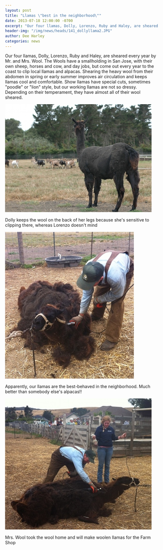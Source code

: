 ```yaml
---
layout: post
title: "Llamas \"best in the neighborhood\""
date: 2013-07-18 12:00:00 -0700
excerpt: "Our four llamas, Dolly, Lorenzo, Ruby and Haley, are sheared every year by Mr. and Mrs. Wool. The ..."
header-img: "/img/news/heads/141_dollyllama2.JPG"
author: Dee Harley
categories: news
---
```

Our four llamas, Dolly, Lorenzo, Ruby and Haley, are sheared every
year by Mr. and Mrs. Wool. The Wools have a smallholding in San Jose,
with their own sheep, horses and cow, and day jobs, but come out every
year to the coast to clip local llamas and alpacas. Shearing the heavy
wool from their abdomen in spring or early summer improves air
circulation and keeps llamas cool and comfortable. Show llamas have
special cuts, sometimes &quot;poodle&quot; or &quot;lion&quot; style,
but our working llamas are not so dressy. Depending on their
temperament, they have almost all of their wool sheared.

![image](/img/news/141_dollyllama2.JPG)

Dolly keeps the wool on the back of her legs because she's sensitive
to clipping there, whereas Lorenzo doesn't mind

![image](/img/news/141_llamashear.JPG)

Apparently, our llamas are the best-behaved in the neighborhood. Much
better than somebody else's alpacas!!

![image](/img/news/141_llamashear2.JPG)

Mrs. Wool took the wool home and will make woolen llamas for the Farm
Shop

